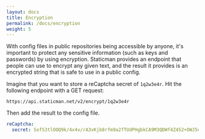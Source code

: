 ```yaml
---
layout: docs
title: Encryption
permalink: /docs/encryption
weight: 5
---
```

With config files in public repositories being accessible by anyone, it's important to protect any sensitive information (such as keys and passwords) by using encryption. Staticman provides an endpoint that people can use to encrypt any given text, and the result it provides is an encrypted string that is safe to use in a public config.

Imagine that you want to store a reCaptcha secret of `1q2w3e4r`. Hit the following endpoint with a GET request:

```
https://api.staticman.net/v2/encrypt/1q2w3e4r
```

Then add the result to the config file.

```yml
reCaptcha:
  secret: SofS3tlOOQ9k/4x4v/rA3vKjb8rfm9a2fTUdPHgbkCA9M3QDWf4Z452+OWJ5u1EWGY9BlLEk2suoRTv1usYUfPH8LP2VBnPD/r5pQtJwoR3brQtqO1/AVvG6VRISpGGiK6/dyPGY8RvxfQqV6n45b57SnnPVfQpRYFvH9j+jYE8=
```